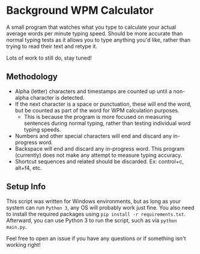 # Background WPM Calculator

A small program that watches what you type to calculate your actual average words per minute typing speed. Should be more accurate than normal typing tests as it allows you to type anything you'd like, rather than trying to read their text and retype it. 

Lots of work to still do, stay tuned!

## Methodology
- Alpha (letter) characters and timestamps are counted up until a non-alpha character is detected.
- If the next character is a space or punctuation, these will end the word, but be counted as part of the word for WPM calculation purposes. 
  - This is because the program is more focused on measuring sentences during normal typing, rather than testing individual word typing speeds.
- Numbers and other special characters will end and discard any in-progress word.
- Backspace will end and discard any in-progress word. This program (currently) does not make any attempt to measure typing accuracy. 
- Shortcut sequences and related should be discarded. Ex: control+c, alt+f4, etc. 

## Setup Info
This script was written for Windows environments, but as long as your system can run `Python 3`, any OS will probably work just fine. You also need to install the required packages using `pip install -r requirements.txt`. Afterward, you can use Python 3 to run the script, such as via `python main.py`. 

Feel free to open an issue if you have any questions or if something isn't working right!

